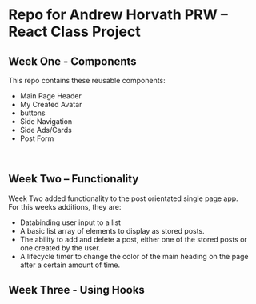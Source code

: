 # Repo for Andrew Horvath PRW – React Class Project

## Week One - Components

This repo contains these reusable components:

- Main Page Header
- My Created Avatar
- buttons
- Side Navigation
- Side Ads/Cards
- Post Form

<br>

## Week Two – Functionality

Week Two added functionality to the post orientated single page app.  
For this weeks additions, they are:

- Databinding user input to a list
- A basic list array of elements to display as stored posts.
- The ability to add and delete a post, either one of the stored posts or one created by the user.
- A lifecycle timer to change the color of the main heading on the page after a certain amount of time.

## Week Three - Using Hooks

